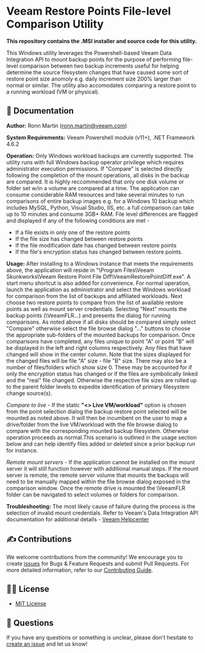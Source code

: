 # Veeam Restore Points File-level Comparison Utility

**This repository contains the .MSI installer and source code for this utility.**

This Windows utility leverages the Powershell-based Veeam Data Integration API to mount backup points for the purpose of performing file-level comparison between two backup increments useful for helping determine the source filesystem changes that have caused some sort of restore point size anomoly e.g. daily increment size 200% larger than normal or similar.  The utility also accomodates comparing a restore point to a running workload (VM or physical). 

## 📗 Documentation

**Author:** Ronn Martin (ronn.martin@veeam.com)

**System Requirements:** Veeam Powershell module (v11+), .NET Framework 4.6.2

**Operation:** Only Windows workload backups are currently supported. The utility runs with full Windows backup operator privilege which requires administrator execution permissions. If "Compare" is selected directly following the completion of the mount operations, all disks in the backup are compared. It is highly reccommended that only one disk volume or folder set w/in a volume are compared at a time. The application can consume considerable RAM resources and take several minutes to run comparisons of entire backup images e.g. for a Windows 10 backup which includes MySQL, Python, Visual Studio, IIS, etc. a full comparison can take up to 10 minutes and consume 3GB+ RAM. File level differences are flagged and displayed if any of the following conditions are met -

* If a file exists in only one of the restore points
* If the file size has changed between restore points
* If the file modification date has changed between restore points
* If the file's encryption status has changed between restore points.

**Usage:** After installing to a Windows instance that meets the requirements above, the application will reside in "\Program Files\Veeam Skunkworks\Veeam Restore Point File Diff\VeeamRestorePointDiff.exe". A start menu shortcut is also added for convenience.
For normal operation, launch the application as administrator and select the Windows workload for comparison from the list of backups and affiliated workloads. Next choose two restore points to compare from the list of available restore points as well as mount server credentials.  Selecting "Next" mounts the backup points (\VeeamFLR\...) and presents the dialog for running comparisons. As noted above if all disks should be compared simply select "Compare" otherwise select the file browse dialog "..." buttons to choose the appropriate sub-folders of the mounted backups for comparison. Once comparisons have completed, any files unique to point "A" or point "B" will be displayed in the left and right columns respectively.  Any files that have changed will show in the center column. Note that the sizes displayed for the changed files will be file "A" size - file "B" size. There may also be a number of files/folders which show size 0. These may be accounted for if only the encryption status has changed or if the files are symbolically linked and the "real" file changed. Otherwise the respective file sizes are rolled up to the parent folder levels to expedite identification of primary filesystem change source(s).

*Compare to live* - If the static **"<<workload name>> Live VM/workload"** option is chosen from the point selection dialog the backup restore point selected will be mounted as noted above. It will then be incumbent on the user to map a drive/folder from the live VM/workload with the file browse dialog to compare with the corresponding mounted backup filesystem. Otherwise operation proceeds as normal.This scenario is outlined in the usage section below and can help identify files added or deleted since a prior backup run for instance.

*Remote mount servers* - If the application cannot be installed on the mount server it will still function however with additional manual steps.  If the mount server is remote, the remote server volume that mounts the backups will need to be manually mapped within the file browse dialog exposed in the comparison window.  Once the remote drive is mounted the \VeeamFLR folder can be navigated to select volumes or folders for comparison.

**Troubleshooting:**
The most likely cause of failure during the process is the selection of invalid mount credentials. Refer to Veeam's Data Integration API documentation for additional details - [Veeam Helpcenter](https://helpcenter.veeam.com/docs/backup/powershell/publish-vbrbackupcontent.html?ver=110)

## ✍ Contributions

We welcome contributions from the community! We encourage you to create [issues](https://github.com/VeeamHub/veeam-restore-point-utility/issues/new/choose) for Bugs & Feature Requests and submit Pull Requests. For more detailed information, refer to our [Contributing Guide](CONTRIBUTING.md).

## 🤝🏾 License

* [MIT License](LICENSE)

## 🤔 Questions

If you have any questions or something is unclear, please don't hesitate to [create an issue](https://github.com/VeeamHub/veeam-restore-point-utility/issues/new/choose) and let us know!
